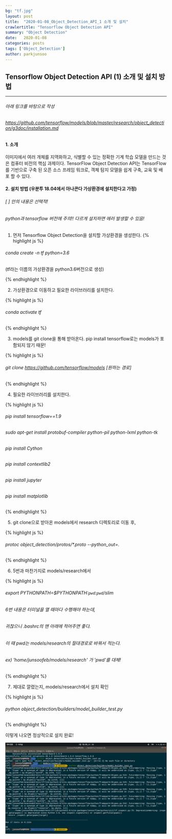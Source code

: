 ```yaml
---
bg: "tf.jpg"
layout: post
title:  "2020-01-08_Object_Detection_API_1 소개 및 설치"
crawlertitle: "Tensorflow Object Detection API"
summary: "Object Detection"
date:   2020-01-08
categories: posts
tags: ['Object_Detection']
author: parkjunsoo
---
```



## Tensorflow Object Detection API (1) 소개 및 설치 방법
***

###### 아래 링크를 바탕으로 작성
###### <https://github.com/tensorflow/models/blob/master/research/object_detection/g3doc/installation.md>

#### 1. 소개

이미지에서 여러 개체를 지역화하고, 식별할 수 있는 정확한 기계 학습 모델을 만드는 것은 컴퓨터 비전의 핵심 과제이다.
TensorFlow Object Detection API는 TensorFlow를 기반으로 구축 된 오픈 소스 프레임 워크로, 객체 탐지 ​​모델을 쉽게 구축, 교육 및 배포 할 수 있다.

#### 2. 설치 방법 (우분투 18.04에서 아나콘다 가상환경에 설치한다고 가정)

###### [ ] 안의 내용은 선택적!
###### python과 tensorflow 버전에 주의!! 다르게 설치하면 에러 발생할 수 있음!


1) 먼저  Tensorflow Object Detection을 설치할 가상환경을 생성한다.
{% highlight js %}

###### conda create -n tf python=3.6
(tf라는 이름의 가상환경을 python3.6버전으로 생성)

{% endhighlight %}

2) 가상환경으로 이동하고 필요한 라이브러리를 설치한다.

{% highlight js %}

###### conda activate tf

{% endhighlight %}

3) models를 git clone을 통해 받아온다.
   pip install tensorflow로는 models가 포함되지 않기 때문!

{% highlight js %}

###### git clone https://github.com/tensorflow/models [원하는 경로]

{% endhighlight %}

4) 필요한 라이브러리를 설치한다.

{% highlight js %}

###### pip install tensorflow==1.9
###### sudo apt-get install protobuf-compiler python-pil python-lxml python-tk
###### pip install Cython
###### pip install contextlib2
###### pip install jupyter
###### pip install matplotlib
{% endhighlight %}

5) git clone으로 받아온 models에서 research 디렉토리로 이동 후,

{% highlight js %}

###### protoc object_detection/protos/\*.proto --python_out=.
{% endhighlight %}

6) 5번과 마찬가지로 models/research에서

{% highlight js %}

###### export PYTHONPATH=$PYTHONPATH:`pwd`:`pwd`/slim

###### 6번 내용은 터미널을 열 때마다 수행해야 하는데,
###### 귀찮으니 .bashrc의 맨 아래에 적어주면 좋다.
###### 이 때 pwd는 models/research의 절대경로로 바꿔서 적는다.
###### ex) 'home/junsoofeb/models/research' 가 'pwd'를 대체!

{% endhighlight %}

7) 제대로 깔렸는지, models/research에서 설치 확인

{% highlight js %}

###### python object_detection/builders/model_builder_test.py

{% endhighlight %}

이렇게 나오면 정상적으로 설치 완료!

![result](https://github.com/junsoofeb/junsoofeb.github.io/raw/master/assets/images/result.png)
